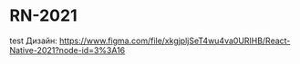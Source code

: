 # RN-2021
test
Дизайн:
https://www.figma.com/file/xkgjpljSeT4wu4va0URlHB/React-Native-2021?node-id=3%3A16
